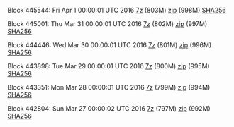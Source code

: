 Block 445544: Fri Apr  1 00:00:01 UTC 2016 [7z](https://transfer.sh/guWTX/bootstrap.dat.20160401.7z) (803M) [zip](https://transfer.sh/EZ8r6/bootstrap.dat.20160401.zip) (998M) [SHA256](https://transfer.sh/VkNgB/sha256.txt)

Block 445001: Thu Mar 31 00:00:01 UTC 2016 [7z](https://transfer.sh/JuLCw/bootstrap.dat.20160331.7z) (802M) [zip](https://transfer.sh/AVbzl/bootstrap.dat.20160331.zip) (997M) [SHA256](https://transfer.sh/c8wCo/sha256.txt)

Block 444446: Wed Mar 30 00:00:01 UTC 2016 [7z](https://transfer.sh/tCkiv/bootstrap.dat.20160330.7z) (801M) [zip](https://transfer.sh/OaAGZ/bootstrap.dat.20160330.zip) (996M) [SHA256](https://transfer.sh/4oFdP/sha256.txt)

Block 443898: Tue Mar 29 00:00:01 UTC 2016 [7z](https://transfer.sh/yYtt7/bootstrap.dat.20160329.7z) (800M) [zip](https://transfer.sh/WrQRr/bootstrap.dat.20160329.zip) (995M) [SHA256](https://transfer.sh/Gt2eD/sha256.txt)

Block 443351: Mon Mar 28 00:00:01 UTC 2016 [7z](https://transfer.sh/URnGV/bootstrap.dat.20160328.7z) (799M) [zip](https://transfer.sh/sAozr/bootstrap.dat.20160328.zip) (994M) [SHA256](https://transfer.sh/fIQWL/sha256.txt)

Block 442804: Sun Mar 27 00:00:02 UTC 2016 [7z](https://transfer.sh/GYHYX/bootstrap.dat.20160327.7z) (797M) [zip](https://transfer.sh/TNeRT/bootstrap.dat.20160327.zip) (992M) [SHA256](https://transfer.sh/qm7ad/sha256.txt)
